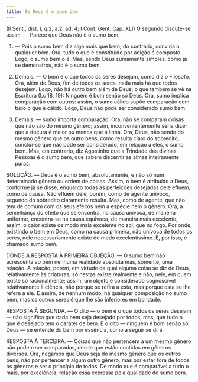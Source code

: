 ```yaml
---
title: Se Deus é o sumo bem
---
```


(II Sent., dist. I, q.2, a.2, ad. 4; I Cont. Gent. Cap. XLI)
  O segundo discute-se assim. — Parece que Deus não é o sumo bem.  

1. — Pois o sumo bem diz algo mais que bem; do contrário, conviria a qualquer bem. Ora, tudo o que é constituído por adição é composto. Logo, o sumo bem o é. Mas, sendo Deus sumamente simples, como já se demonstrou, não é o sumo bem.  

2. Demais. — O bem é o que todos os seres desejam, como diz o Filósofo. Ora, além de Deus, fim de todos os seres, nada mais há que todos desejem. Logo, não há outro bem além de Deus; o que também se vê na Escritura (Lc 18, 19): Ninguém é bom senão só Deus. Ora, sumo implica comparação com outros: assim, o sumo cálido supõe comparação com tudo o que é cálido. Logo, Deus não pode ser considerado sumo bem.  

3. Demais. — sumo importa comparação. Ora, não se comparam coisas que não são do mesmo gênero; assim, inconvenientemente seria dizer que a doçura é maior ou menos que a linha. Ora, Deus, não sendo do mesmo gênero que os outro bens, como resulta claro do sobredito, conclui-se que não pode ser considerado, em relação a eles, o sumo bem.  Mas, em contrario, diz Agostinho que a Trindade das divinas Pessoas é o sumo bem, que sabem discernir as almas inteiramente puras.  

SOLUÇÃO. — Deus é o sumo bem, absolutamente, e não só num determinado gênero ou ordem de coisas. Assim, o bem é atribuído a Deus, conforme já se disse, enquanto todas as perfeições desejadas dele efluem, como de causa. Não efluem dele, porém, como de agente unívoco, segundo do sobredito claramente resulta. Mas, como de agente, que não tem de comum com os seus efeitos nem a espécie nem o gênero. Ora, a semelhança do efeito que se encontra, na causa unívoca, de maneira uniforme, encontra-se na causa equivoca, de maneira mais excelente; assim, o calor existe de modo mais excelente no sol, que no fogo. Por onde, existindo o bem em Deus, como na causa primeira, não unívoca de todos os seres, nele necessariamente existe de modo excelentíssimo. E, por isso, é chamado sumo bem.  

DONDE A RESPOSTA À PRIMEIRA OBJEÇÃO. — O sumo bem não acrescenta ao bem nenhuma realidade absoluta mas, somente, uma relação. A relação, porém, em virtude da qual alguma coisa se diz de Deus, relativamente às criaturas, só nestas existe realmente e não, nele, em quem existe só racionalmente; assim, um objeto é considerado cognoscível relativamente à ciência, não porque se refira a esta, mas porque esta se lhe refere a ele. E assim, de nenhum modo, há qualquer composição no sumo bem, mas os outros seres é que lhe são inferiores em bondade.  

RESPOSTA À SEGUNDA. — O dito — o bem é o que todos os seres desejam — não significa que cada bem seja desejado por todos, mas, que tudo o que é desejado tem o caráter de bem. E o dito — ninguém é bom senão só Deus — se entende do bem por essência, como a seguir se dirá.  

RESPOSTA À TERCEIRA. — Coisas que não pertencem a um mesmo gênero não podem ser comparadas, desde que estão contidas em gêneros diversos. Ora, negamos que Deus seja do mesmo gênero que os outros bens, não por pertencer a algum outro gênero, mas por estar fora de todos os gêneros e ser o princípio de todos. De modo que é comparável a tudo o mais, por excelência; relação essa expressa pela qualidade de sumo bem.